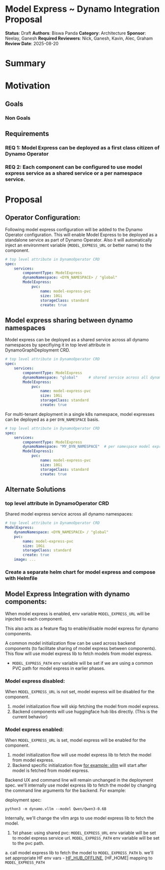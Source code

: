 # Model Express ~ Dynamo Integration Proposal
**Status**: Draft
**Authors**: Biswa Panda
**Category**: Architecture
**Sponsor**: Neelay, Ganesh
**Required Reviewers**: Nick, Ganesh, Kavin,  Alec, Graham
**Review Date**: 2025-08-20

# Summary
# Motivation
## Goals
### Non Goals
## Requirements

### REQ 1: Model Express can be deployed as a first class citizen of Dynamo Operator
### REQ 2: Each component can be configured to use model express service as a shared service or a per namespace service.

# Proposal

## Operator Configuration:
Following model express configuration will be added to the Dynamo Operator configuration.
This will enable Model Express to be deployed as a standalone service as part of Dynamo Operator.
Also it will automatically inject an environment variable (`MODEL_EXPRESS_URL` or better name) to the component.

```yaml
# top level attribute in DynamoOperator CRD
spec:
    services:
        componentType: ModelExpress
        dynamoNamespace: <DYN_NAMESPACE> / "global"
        ModelExpress:
            pvc:
                name: model-express-pvc
                size: 10Gi
                storageClass: standard
                create: true

```

## Model express sharing between dynamo namespaces

Model express can be deployed as a shared service across all dynamo namespaces  by specifiying it in top level attribute in DynamoGraphDeployment CRD.

```yaml
# top level attribute in DynamoOperator CRD
spec:
    services:
        componentType: ModelExpress
        dynamoNamespace: "global"     # shared service across all dynamo namespaces
        ModelExpress:
            pvc:
                name: model-express-pvc
                size: 10Gi
                storageClass: standard
                create: true
```

For multi-tenant deployment in a single k8s namespace, model expresses can be deployed as a per `DYN_NAMESPACE` basis.

```yaml
# top level attribute in DynamoOperator CRD
spec:
    services:
        componentType: ModelExpress
        dynamoNamespace: "MY_DYN_NAMESPACE"  # per namespace model express service  
        ModelExpress1:
            pvc:
                name: model-express-pvc
                size: 10Gi
                storageClass: standard
                create: true
```

## Alternate Solutions

### top level attribute in DynamoOperator CRD
Shared model express service across all dynamo namespaces:
```yaml
# top level attribute in DynamoOperator CRD
ModelExpress:
    dynamoNamespace: <DYN_NAMESPACE> / "global"
    pvc:
        name: model-express-pvc
        size: 10Gi
        storageClass: standard
        create: true
    image: ...
```

### Create a separate helm chart for model express and compose with Helmfile


## Model Express Integration with dynamo components:

When model express is enabled, env variable `MODEL_EXPRESS_URL` will be injected to each component.

This also acts as a feature flag to enable/disable model express for dynamo components.

A common model initialization flow can be used across backend components (to facilitate sharing of model express between components). This flow will use model express lib to fetch models from model express.

- `MODEL_EXPRESS_PATH` env variable will be set if we are using a common PVC path for model express in earlier phases.

### Model express disabled:
When `MODEL_EXPRESS_URL` is not set, model express will be disabled for the component.
1. model initialization flow will skip fetching the model from model express.
2. Backend components will use huggingface hub libs directly. (This is the current behavior)

### Model express enabled:
When `MODEL_EXPRESS_URL` is set, model express will be enabled for the component.

1. model initialization flow will use model express lib to fetch the model from model express.
2. Backend specific initialization flow [for example: vllm]() will start after model is fetched from model express.

Backend UX and command line will remain unchanged in the deployment spec. we'll internally use model express lib to fetch the model by changing the command line arguments for the backend. 
For example: 

deployment spec:
```
python3 -m dynamo.vllm --model Qwen/Qwen3-0.6B 
```

Internally, we'll change the vllm args to use model express lib to fetch the model.

1. 1st phase: using shared pvc: 
`MODEL_EXPRESS_URL` env variable will be set to model express service url.
`MODEL_EXPRESS_PATH` env variable will be set to the pvc path.

a. call model express lib to fetch the model to `MODEL_EXPRESS_PATH`
b. we'll set appropriate HF env vars - [HF_HUB_OFFLINE](https://huggingface.co/docs/huggingface_hub/en/package_reference/environment_variables#hfhuboffline), [HF_HOME] mapping to `MODEL_EXPRESS_PATH`
